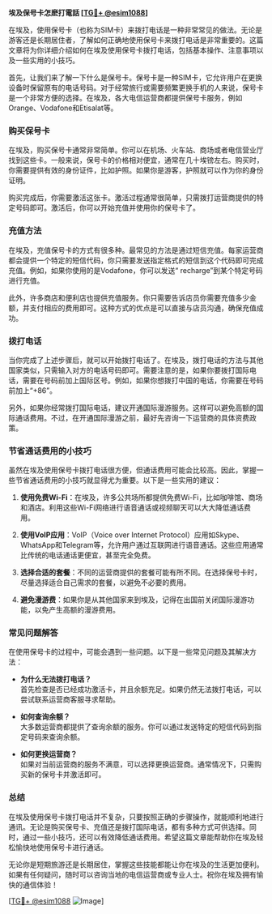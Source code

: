 **埃及保号卡怎麽打電話 [[TG💪+ @esim1088](https://t.me/s/esim1088)]**

在埃及，使用保号卡（也称为SIM卡）来拨打电话是一种非常常见的做法。无论是游客还是长期居住者，了解如何正确地使用保号卡来拨打电话是非常重要的。这篇文章将为你详细介绍如何在埃及使用保号卡拨打电话，包括基本操作、注意事项以及一些实用的小技巧。

首先，让我们来了解一下什么是保号卡。保号卡是一种SIM卡，它允许用户在更换设备时保留原有的电话号码。对于经常旅行或需要频繁更换手机的人来说，保号卡是一个非常方便的选择。在埃及，各大电信运营商都提供保号卡服务，例如Orange、Vodafone和Etisalat等。

### **购买保号卡**

在埃及，购买保号卡通常非常简单。你可以在机场、火车站、商场或者电信营业厅找到这些卡。一般来说，保号卡的价格相对便宜，通常在几十埃镑左右。购买时，你需要提供有效的身份证件，比如护照。如果你是游客，护照就可以作为你的身份证明。

购买完成后，你需要激活这张卡。激活过程通常很简单，只需拨打运营商提供的特定号码即可。激活后，你可以开始充值并使用你的保号卡了。

### **充值方法**

在埃及，充值保号卡的方式有很多种。最常见的方法是通过短信充值。每家运营商都会提供一个特定的短信代码，你只需要发送指定格式的短信到这个代码即可完成充值。例如，如果你使用的是Vodafone，你可以发送“ recharge”到某个特定号码进行充值。

此外，许多商店和便利店也提供充值服务。你只需要告诉店员你需要充值多少金额，并支付相应的费用即可。这种方式的优点是可以直接与店员沟通，确保充值成功。

### **拨打电话**

当你完成了上述步骤后，就可以开始拨打电话了。在埃及，拨打电话的方法与其他国家类似，只需输入对方的电话号码即可。需要注意的是，如果你要拨打国际电话，需要在号码前加上国际区号。例如，如果你想拨打中国的电话，你需要在号码前加上“+86”。

另外，如果你经常拨打国际电话，建议开通国际漫游服务。这样可以避免高额的国际通话费用。不过，在开通国际漫游之前，最好先咨询一下运营商的具体资费政策。

### **节省通话费用的小技巧**

虽然在埃及使用保号卡拨打电话很方便，但通话费用可能会比较高。因此，掌握一些节省通话费用的小技巧就显得尤为重要。以下是一些实用的建议：

1. **使用免费Wi-Fi**：在埃及，许多公共场所都提供免费Wi-Fi，比如咖啡馆、商场和酒店。利用这些Wi-Fi网络进行语音通话或视频聊天可以大大降低通话费用。

2. **使用VoIP应用**：VoIP（Voice over Internet Protocol）应用如Skype、WhatsApp和Telegram等，允许用户通过互联网进行语音通话。这些应用通常比传统的电话通话更便宜，甚至完全免费。

3. **选择合适的套餐**：不同的运营商提供的套餐可能有所不同。在选择保号卡时，尽量选择适合自己需求的套餐，以避免不必要的费用。

4. **避免漫游费**：如果你是从其他国家来到埃及，记得在出国前关闭国际漫游功能，以免产生高额的漫游费用。

### **常见问题解答**

在使用保号卡的过程中，可能会遇到一些问题。以下是一些常见问题及其解决方法：

- **为什么无法拨打电话？**  
  首先检查是否已经成功激活卡，并且余额充足。如果仍然无法拨打电话，可以尝试联系运营商客服寻求帮助。

- **如何查询余额？**  
  大多数运营商都提供了查询余额的服务。你可以通过发送特定的短信代码到指定号码来查询余额。

- **如何更换运营商？**  
  如果对当前运营商的服务不满意，可以选择更换运营商。通常情况下，只需购买新的保号卡并激活即可。

### **总结**

在埃及使用保号卡拨打电话并不复杂，只要按照正确的步骤操作，就能顺利地进行通讯。无论是购买保号卡、充值还是拨打国际电话，都有多种方式可供选择。同时，通过一些小技巧，还可以有效降低通话费用。希望这篇文章能帮助你在埃及轻松愉快地使用保号卡进行通话。

无论你是短期旅游还是长期居住，掌握这些技能都能让你在埃及的生活更加便利。如果有任何疑问，随时可以咨询当地的电信运营商或专业人士。祝你在埃及拥有愉快的通信体验！

[[TG💪+ @esim1088](https://t.me/s/esim1088) ![Image](https://i.postimg.cc/4NQfJmqS/Snipaste-2025-05-13-00-14-12.png)]